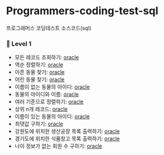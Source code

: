 # Programmers-coding-test-sql
프로그래머스 코딩테스트 소스코드(sql)


### 🌱 Level 1 

* 모든 레코드 조회하기: [oracle](/Level-1/1.sql)
* 역순 정렬하기: [oracle](/Level-1/2.sql)
* 아픈 동물 찾기: [oracle](/Level-1/3.sql)
* 어린 동물 찾기: [oracle](/Level-1/4.sql)
* 이름이 없는 동물의 아이디: [oracle](/Level-1/5.sql)
* 동물의 아이디와 이름: [oracle](/Level-1/6.sql)
* 여러 기준으로 정렬하기: [oracle](/Level-1/7.sql)
* 상위 n개 레코드: [oracle](/Level-1/8.sql)
* 이름이 있는 동물의 아이디: [oracle](/Level-1/9.sql)
* 최댓값 구하기: [oracle](/Level-1/10.sql)
* 강원도에 위치한 생산공장 목록 출력하기: [oracle](/Level-1/11.sql)
* 경기도에 위치한 식품창고 목록 출력하기: [oracle](/Level-1/12.sql)
* 나이 정보가 없는 회원 수 구하기: [oracle](/Level-1/13.sql)

